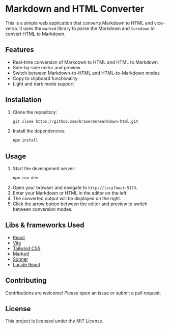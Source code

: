 # Markdown and HTML Converter

This is a simple web application that converts Markdown to HTML and vice-versa. It uses the `marked` library to parse the Markdown and `turndown` to convert HTML to Markdown.

## Features

*   Real-time conversion of Markdown to HTML and HTML to Markdown
*   Side-by-side editor and preview
*   Switch between Markdown-to-HTML and HTML-to-Markdown modes
*   Copy to clipboard functionality
*   Light and dark mode support

## Installation

1.  Clone the repository:
    ```bash
    git clone https://github.com/braveram/markdown-html.git
    ```
2.  Install the dependencies:
    ```bash
    npm install
    ```

## Usage

1.  Start the development server:
    ```bash
    npm run dev
    ```
2.  Open your browser and navigate to `http://localhost:5173`.
3.  Enter your Markdown or HTML in the editor on the left.
4.  The converted output will be displayed on the right.
5.  Click the arrow button between the editor and preview to switch between conversion modes.

## Libs & frameworks Used

*   [React](https://reactjs.org/)
*   [Vite](https://vitejs.dev/)
*   [Tailwind CSS](https://tailwindcss.com/)
*   [Marked](https://marked.js.org/)
*   [Sonner](https://sonner.emilkowal.ski/)
*   [Lucide React](https://lucide.dev/guide/packages/lucide-react)

## Contributing

Contributions are welcome! Please open an issue or submit a pull request.

## License

This project is licensed under the MIT License.
